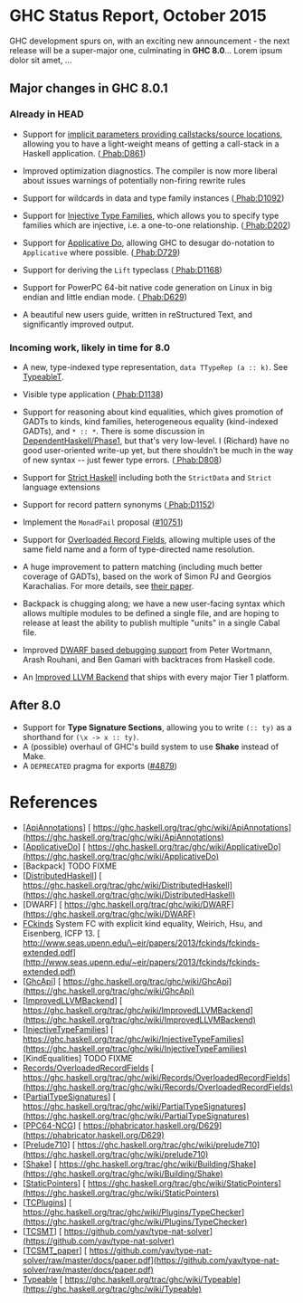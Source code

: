 # GHC Status Report, October 2015



GHC development spurs on, with an exciting new announcement - the next release will be a super-major one, culminating in **GHC 8.0**... Lorem ipsum dolor sit amet, ...


## Major changes in GHC 8.0.1


### Already in HEAD


- Support for [implicit parameters providing callstacks/source locations](explicit-call-stack/implicit-locations), allowing you to have a light-weight means of getting a call-stack in a Haskell application. ([
  Phab:D861](https://phabricator.haskell.org/D861))

- Improved optimization diagnostics. The compiler is now more liberal about issues warnings of potentially non-firing rewrite rules

- Support for wildcards in data and type family instances ([
  Phab:D1092](https://phabricator.haskell.org/D1092))

- Support for [Injective Type Families](injective-type-families), which allows you to specify type families which are injective, i.e. a one-to-one relationship. ([
  Phab:D202](https://phabricator.haskell.org/D202))

- Support for [Applicative Do](applicative-do), allowing GHC to desugar do-notation to `Applicative` where possible. ([
  Phab:D729](https://phabricator.haskell.org/D729))

- Support for deriving the `Lift` typeclass ([
  Phab:D1168](https://phabricator.haskell.org/D1168))

- Support for PowerPC 64-bit native code generation on Linux in big endian and little endian mode. ([
  Phab:D629](https://phabricator.haskell.org/D629))

- A beautiful new users guide, written in reStructured Text, and significantly improved output.

### Incoming work, likely in time for 8.0


- A new, type-indexed type representation, `data TTypeRep (a :: k)`. See [TypeableT](typeable-t).

- Visible type application ([
  Phab:D1138](https://phabricator.haskell.org/D1138))

- Support for reasoning about kind equalities, which gives promotion of GADTs to kinds, kind families, heterogeneous equality (kind-indexed GADTs), and `* :: *`. There is some discussion in [DependentHaskell/Phase1](dependent-haskell/phase1), but that's very low-level. I (Richard) have no good user-oriented write-up yet, but there shouldn't be much in the way of new syntax -- just fewer type errors. ([
  Phab:D808](https://phabricator.haskell.org/D808))

- Support for [Strict Haskell](strict-pragma) including both the `StrictData` and `Strict` language extensions

- Support for record pattern synonyms ([
  Phab:D1152](https://phabricator.haskell.org/D1152))

- Implement the `MonadFail` proposal ([\#10751](https://gitlab.staging.haskell.org/ghc/ghc/issues/10751))

- Support for [Overloaded Record Fields](overloaded-record-fields), allowing multiple uses of the same field name and a form of type-directed name resolution.

- A huge improvement to pattern matching (including much better coverage of GADTs), based on the work of Simon PJ and Georgios Karachalias. For more details, see [
  their paper](http://research.microsoft.com/en-us/um/people/simonpj/papers/pattern-matching/gadtpm.pdf).

- Backpack is chugging along; we have a new user-facing syntax which allows multiple modules to be defined a single file, and are hoping to release at least the ability to publish multiple "units" in a single Cabal file.

- Improved [DWARF based debugging support](dwarf) from Peter Wortmann, Arash Rouhani, and Ben Gamari with backtraces from Haskell code.

- An [Improved LLVM Backend](improved-llvm-backend) that ships with every major Tier 1 platform.

## After 8.0


- Support for **Type Signature Sections**, allowing you to write `(:: ty)` as a shorthand for `(\x -> x :: ty)`.
- A (possible) overhaul of GHC's build system to use **Shake** instead of Make.
- A `DEPRECATED` pragma for exports ([\#4879](https://gitlab.staging.haskell.org/ghc/ghc/issues/4879))

# References


- \[[ApiAnnotations](api-annotations)\] [
  https://ghc.haskell.org/trac/ghc/wiki/ApiAnnotations](https://ghc.haskell.org/trac/ghc/wiki/ApiAnnotations)
- \[[ApplicativeDo](applicative-do)\] [
  https://ghc.haskell.org/trac/ghc/wiki/ApplicativeDo](https://ghc.haskell.org/trac/ghc/wiki/ApplicativeDo)
- \[Backpack\] TODO FIXME
- \[[DistributedHaskell](distributed-haskell)\] [
  https://ghc.haskell.org/trac/ghc/wiki/DistributedHaskell](https://ghc.haskell.org/trac/ghc/wiki/DistributedHaskell)
- \[DWARF\] [
  https://ghc.haskell.org/trac/ghc/wiki/DWARF](https://ghc.haskell.org/trac/ghc/wiki/DWARF)
- [
  FCkinds](http://www.seas.upenn.edu/~eir/papers/2013/fckinds/fckinds-extended.pdf) System FC with explicit kind equality, Weirich, Hsu, and Eisenberg, ICFP 13. [
  http://www.seas.upenn.edu/\~eir/papers/2013/fckinds/fckinds-extended.pdf](http://www.seas.upenn.edu/~eir/papers/2013/fckinds/fckinds-extended.pdf)
- \[[GhcApi](ghc-api)\] [
  https://ghc.haskell.org/trac/ghc/wiki/GhcApi](https://ghc.haskell.org/trac/ghc/wiki/GhcApi)
- [\[ImprovedLLVMBackend](improved-llvm-backend)\] [
  https://ghc.haskell.org/trac/ghc/wiki/ImprovedLLVMBackend](https://ghc.haskell.org/trac/ghc/wiki/ImprovedLLVMBackend)
- \[[InjectiveTypeFamilies](injective-type-families)\] [
  https://ghc.haskell.org/trac/ghc/wiki/InjectiveTypeFamilies](https://ghc.haskell.org/trac/ghc/wiki/InjectiveTypeFamilies)
- \[KindEqualities\] TODO FIXME
- [Records/OverloadedRecordFields](records/overloaded-record-fields) [
  https://ghc.haskell.org/trac/ghc/wiki/Records/OverloadedRecordFields](https://ghc.haskell.org/trac/ghc/wiki/Records/OverloadedRecordFields)
- \[[PartialTypeSignatures](partial-type-signatures)\] [
  https://ghc.haskell.org/trac/ghc/wiki/PartialTypeSignatures](https://ghc.haskell.org/trac/ghc/wiki/PartialTypeSignatures)
- [ \[PPC64-NCG](https://phabricator.haskell.org/D629)\] [
  https://phabricator.haskell.org/D629](https://phabricator.haskell.org/D629)
- [\[Prelude710](prelude710)\] [
  https://ghc.haskell.org/trac/ghc/wiki/prelude710](https://ghc.haskell.org/trac/ghc/wiki/prelude710)
- [\[Shake](building/shake)\] [
  https://ghc.haskell.org/trac/ghc/wiki/Building/Shake](https://ghc.haskell.org/trac/ghc/wiki/Building/Shake)
- \[[StaticPointers](static-pointers)\] [
  https://ghc.haskell.org/trac/ghc/wiki/StaticPointers](https://ghc.haskell.org/trac/ghc/wiki/StaticPointers)
- [\[TCPlugins](plugins/type-checker)\] [
  https://ghc.haskell.org/trac/ghc/wiki/Plugins/TypeChecker](https://ghc.haskell.org/trac/ghc/wiki/Plugins/TypeChecker)
- [ \[TCSMT](https://github.com/yav/type-nat-solver)\] [
  https://github.com/yav/type-nat-solver](https://github.com/yav/type-nat-solver)
- [
  \[TCSMT\_paper](https://github.com/yav/type-nat-solver/raw/master/docs/paper.pdf)\] [
  https://github.com/yav/type-nat-solver/raw/master/docs/paper.pdf](https://github.com/yav/type-nat-solver/raw/master/docs/paper.pdf)
- [Typeable](typeable) [
  https://ghc.haskell.org/trac/ghc/wiki/Typeable](https://ghc.haskell.org/trac/ghc/wiki/Typeable)
